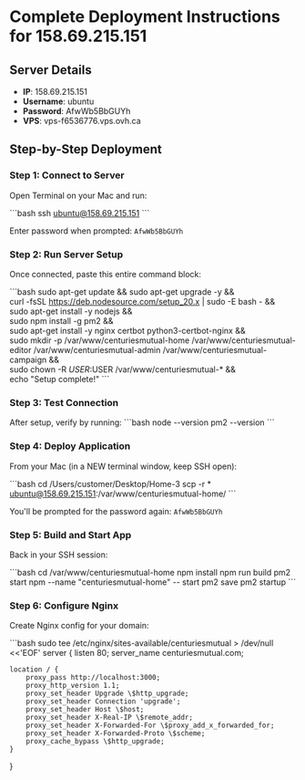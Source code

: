 # Complete Deployment Instructions for 158.69.215.151

## Server Details
- **IP**: 158.69.215.151
- **Username**: ubuntu
- **Password**: AfwWb5BbGUYh
- **VPS**: vps-f6536776.vps.ovh.ca

## Step-by-Step Deployment

### Step 1: Connect to Server
Open Terminal on your Mac and run:

\`\`\`bash
ssh ubuntu@158.69.215.151
\`\`\`

Enter password when prompted: `AfwWb5BbGUYh`

### Step 2: Run Server Setup
Once connected, paste this entire command block:

\`\`\`bash
sudo apt-get update && sudo apt-get upgrade -y && \
curl -fsSL https://deb.nodesource.com/setup_20.x | sudo -E bash - && \
sudo apt-get install -y nodejs && \
sudo npm install -g pm2 && \
sudo apt-get install -y nginx certbot python3-certbot-nginx && \
sudo mkdir -p /var/www/centuriesmutual-home /var/www/centuriesmutual-editor /var/www/centuriesmutual-admin /var/www/centuriesmutual-campaign && \
sudo chown -R $USER:$USER /var/www/centuriesmutual-* && \
echo "Setup complete!"
\`\`\`

### Step 3: Test Connection
After setup, verify by running:
\`\`\`bash
node --version
pm2 --version
\`\`\`

### Step 4: Deploy Application
From your Mac (in a NEW terminal window, keep SSH open):

\`\`\`bash
cd /Users/customer/Desktop/Home-3
scp -r * ubuntu@158.69.215.151:/var/www/centuriesmutual-home/
\`\`\`

You'll be prompted for the password again: `AfwWb5BbGUYh`

### Step 5: Build and Start App
Back in your SSH session:

\`\`\`bash
cd /var/www/centuriesmutual-home
npm install
npm run build
pm2 start npm --name "centuriesmutual-home" -- start
pm2 save
pm2 startup
\`\`\`

### Step 6: Configure Nginx
Create Nginx config for your domain:

\`\`\`bash
sudo tee /etc/nginx/sites-available/centuriesmutual > /dev/null <<'EOF'
server {
    listen 80;
    server_name centuriesmutual.com;

    location / {
        proxy_pass http://localhost:3000;
        proxy_http_version 1.1;
        proxy_set_header Upgrade \$http_upgrade;
        proxy_set_header Connection 'upgrade';
        proxy_set_header Host \$host;
        proxy_set_header X-Real-IP \$remote_addr;
        proxy_set_header X-Forwarded-For \$proxy_add_x_forwarded_for;
        proxy_set_header X-Forwarded-Proto \$scheme;
        proxy_cache_bypass \$http_upgrade;
    }
}
